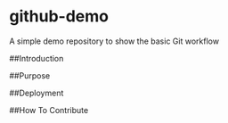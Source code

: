 # github-demo
A simple demo repository to show the basic Git workflow

##Introduction

##Purpose

##Deployment

##How To Contribute